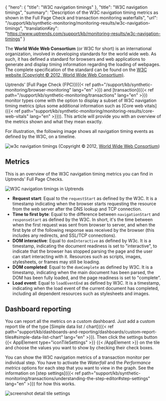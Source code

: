 {
  "hero": {
    "title": "W3C navigation timings"
  },
  "title": "W3C navigation timings",
  "summary": "Description of the W3C navigation timing metrics as shown in the Full Page Check and transaction monitoring waterfalls",
  "url": "/support/kb/synthetic-monitoring/monitoring-results/w3c-navigation-timings",
  "translationKey": "https://www.uptrends.com/support/kb/monitoring-results/w3c-navigation-timings"
}


The **World Wide Web Consortium** (or W3C for short) is an international organization, involved in developing standards for the world wide web. As such, it has defined a standard for browsers and web applications to generate and display timing information regarding the loading of webpages. The complete specification of the standard can be found on the [W3C website (Copyright © 2012, World Wide Web Consortium)](https://www.w3.org/TR/navigation-timing/).

Uptrends' [Full Page Check (FPC)]({{< ref path="/support/kb/synthetic-monitoring/browser-monitoring" lang="en" >}}) and [transaction]({{< ref path="/support/kb/synthetic-monitoring/transactions" lang="en" >}}) monitor types come with the option to display a subset of W3C navigation timing metrics (plus some additional information such as [Core web vitals]({{< ref path="support/kb/synthetic-monitoring/monitoring-results/core-web-vitals" lang="en" >}})). This article will provide you with an overview of the metrics shown and what they mean exactly. 

For illustration, the following image shows all navigation timing events as defined by the W3C, on a timeline.

![w3c navigation timings](/img/content/img-w3c-nav-timings.min.png)
(Copyright © 2012, [World Wide Web Consortium](https://www.w3.org))

## Metrics

This is an overview of the W3C navigation timing metrics you can find in Uptrends' Full Page Checks. 

![W3C navigation timings in Uptrends](/img/content/scr-new-w3c-timings.png)

- **Request start**: Equal to the `requestStart` as defined by the W3C. It is a timestamp indicating when the browser starts requesting the resource from the web server after the DNS lookup and TCP connection. 
- **Time to first byte**: Equal to the difference between `navigationStart` and `responseStart` as defined by the W3C. In short, it's the time between when the first request was sent from browser to server, and when the first byte of the following response was received by the browser (this includes any redirects, and SSL/TCP connections). 
- **DOM interactive**: Equal to `domInteractive` as defined by W3c. It is a timestamp, indicating the document readiness is set to "interactive", to indicate that the browser has stopped parsing the page and the user can start interacting with it. Resources such as scripts, images, stylesheets, or frames may still be loading. 
- **DOM completed**: Equal to the `domComplete` as defined by W3C. It is a timestamp, indicating when the main document has been parsed, the DOM has been fully loaded, and the page readiness is set to "complete".
- **Load event**: Equal to `loadEventEnd` as defined by W3C. It is a timestamp, indicating when the load event of the current document has completed, including all dependent resources such as stylesheets and images.

## Dashboard reporting

You can report all the metrics on a custom dashboard. Just add a custom report tile of the type [Simple data list / chart]({{< ref path="support/kb/dashboards-and-reporting/dashboards/custom-report-tiles#simple-data-list-chart" lang="en" >}}). Then click the settings button  {{< AppElement type="iconTileSettings" >}} {{< /AppElement >}} on the tile and choose the values you want to show by checking their check boxes. 

You can show the W3C navigation metrics of a transaction monitor per individual step. You have to activate the *Waterfall* and the *Performance metrics* options for each step that you want to view in the graph. See the information on [step settings]({{< ref path="support/kb/synthetic-monitoring/transactions/understanding-the-step-editor#step-settings" lang="en" >}}) for how this works.

![screenshot detail tile settings](/img/content/scr_simple-data-metrics.min.png)
